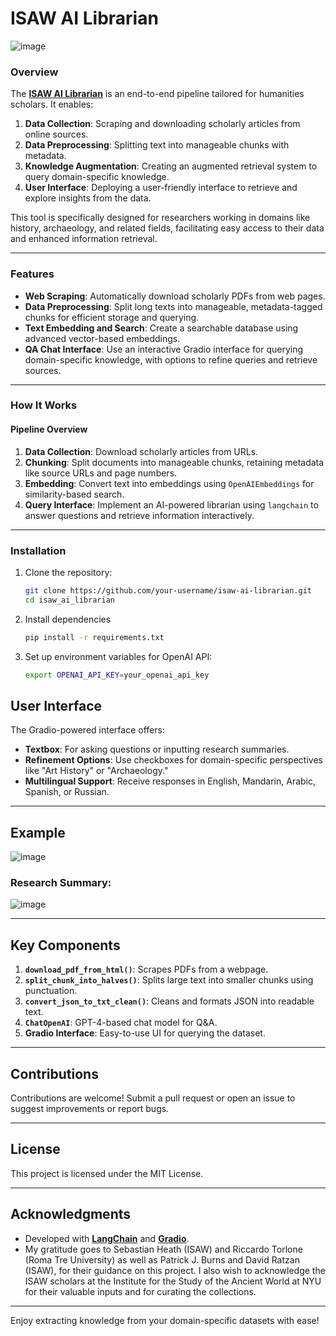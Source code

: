# ISAW AI Librarian
![image](https://github.com/user-attachments/assets/7475a9da-254b-4cdc-a654-10fc91866f02)

### Overview
The  **[ISAW AI Librarian](https://github.com/your-username/isaw-ai-librarian)** is an end-to-end pipeline tailored for humanities scholars. It enables:
1. **Data Collection**: Scraping and downloading scholarly articles from online sources.
2. **Data Preprocessing**: Splitting text into manageable chunks with metadata.
3. **Knowledge Augmentation**: Creating an augmented retrieval system to query domain-specific knowledge.
4. **User Interface**: Deploying a user-friendly interface to retrieve and explore insights from the data.

This tool is specifically designed for researchers working in domains like history, archaeology, and related fields, facilitating easy access to their data and enhanced information retrieval.

---

### Features
- **Web Scraping**: Automatically download scholarly PDFs from web pages.
- **Data Preprocessing**: Split long texts into manageable, metadata-tagged chunks for efficient storage and querying.
- **Text Embedding and Search**: Create a searchable database using advanced vector-based embeddings.
- **QA Chat Interface**: Use an interactive Gradio interface for querying domain-specific knowledge, with options to refine queries and retrieve sources.

---

### How It Works
#### Pipeline Overview
1. **Data Collection**: Download scholarly articles from URLs.
2. **Chunking**: Split documents into manageable chunks, retaining metadata like source URLs and page numbers.
3. **Embedding**: Convert text into embeddings using `OpenAIEmbeddings` for similarity-based search.
4. **Query Interface**: Implement an AI-powered librarian using `langchain` to answer questions and retrieve information interactively.

---

### Installation
1. Clone the repository:
   ```bash
   git clone https://github.com/your-username/isaw-ai-librarian.git
   cd isaw_ai_librarian
   
2. Install dependencies
   ```bash
   pip install -r requirements.txt
3. Set up environment variables for OpenAI API:
   ```bash
   export OPENAI_API_KEY=your_openai_api_key

## User Interface
The Gradio-powered interface offers:

- **Textbox**: For asking questions or inputting research summaries.
- **Refinement Options**: Use checkboxes for domain-specific perspectives like "Art History" or "Archaeology."
- **Multilingual Support**: Receive responses in English, Mandarin, Arabic, Spanish, or Russian.

---

## Example

![image](https://github.com/user-attachments/assets/ba288d6d-60c3-43a9-a425-85d6ae3d837d)

### Research Summary:
![image](https://github.com/user-attachments/assets/310273f5-9502-407d-900b-dc21c00d662b)

---

## Key Components
1. **`download_pdf_from_html()`**: Scrapes PDFs from a webpage.
2. **`split_chunk_into_halves()`**: Splits large text into smaller chunks using punctuation.
3. **`convert_json_to_txt_clean()`**: Cleans and formats JSON into readable text.
4. **`ChatOpenAI`**: GPT-4-based chat model for Q&A.
5. **Gradio Interface**: Easy-to-use UI for querying the dataset.

---

## Contributions
Contributions are welcome! Submit a pull request or open an issue to suggest improvements or report bugs.

---

## License
This project is licensed under the MIT License.

---

## Acknowledgments
- Developed with **[LangChain](https://www.langchain.com/)** and **[Gradio](https://www.gradio.app/)**.
- My gratitude goes to Sebastian Heath (ISAW) and Riccardo Torlone (Roma Tre University) as well as Patrick J. Burns and David Ratzan (ISAW), for their guidance on this project. I also wish to acknowledge the ISAW scholars at the Institute for the Study of the Ancient World at NYU for their valuable inputs and for curating the collections.

---

Enjoy extracting knowledge from your domain-specific datasets with ease!



